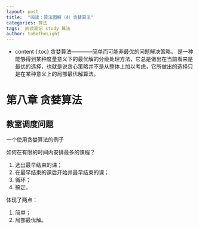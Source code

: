 ```yaml
---
layout: post
title:  "阅读：算法图解（4）贪婪算法"
categories: 算法
tags:  阅读笔记 study 算法
author: toBeTheLight
---
```


* content
{:toc}
贪婪算法————简单而可能非最优的问题解决策略。
是一种能够得到某种度量意义下的最优解的分级处理方法，它总是做出在当前看来是最优的选择，也就是说贪心策略并不是从整体上加以考虑，它所做出的选择只是在某种意义上的局部最优解算法。





# 第八章 贪婪算法

## 教室调度问题
一个使用贪婪算法的例子  

如何在有限的时间内安排最多的课程？
1. 选出最早结束的课；
2. 在最早结束的课后开始并最早结束的课；
3. 循环；
4. 搞定。

体现了两点：
1. 简单；
2. 局部最优解。

